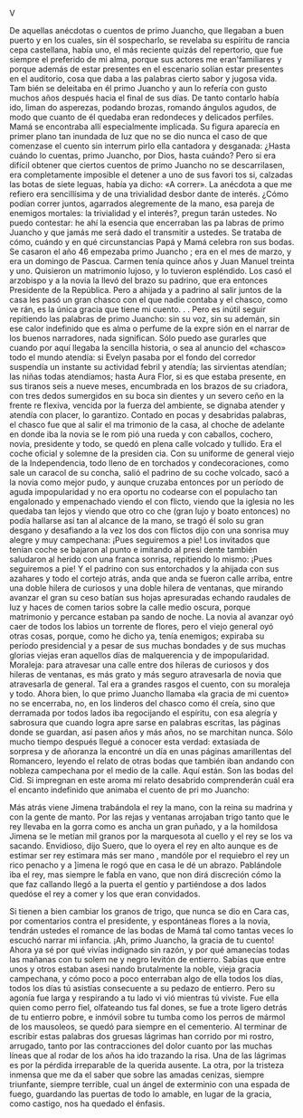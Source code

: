  V


De aquellas anécdotas o cuentos de primo Juancho, que llegaban a buen
puerto y en los cuales, sin él sospecharlo, se revelaba su espíritu de rancia
cepa castellana, había uno, el más reciente quizás del repertorio, que fue
siempre el preferido de mi alma, porque sus actores me eran'familiares y
porque además de estar presentes en el escenario solían estar presentes en
el auditorio, cosa que daba a las palabras cierto sabor y jugosa vida. Tam­
bién se deleitaba en él primo Juancho y aun lo refería con gusto muchos
años después hacia el final de sus días. De tanto contarlo había ido, liman­
do asperezas, podando brozas, romando ángulos agudos, de modo que cuanto
de él quedaba eran redondeces y delicados perfiles. Mamá se encontraba allí
 especialmente implicada. Su figura aparecía en primer plano tan inundada de
luz que no se dio nunca el caso de que comenzase el cuento sin interrum­
pirlo ella cantadora y desganada:
 ¿Hasta cuándo lo cuentas, primo Juancho, por Dios, hasta cuándo?
 Pero si era difícil obtener que ciertos cuentos de primo Juancho no se
descarrilasen, era completamente imposible el detener a uno de sus favori­
tos si, calzadas las botas de siete leguas, había ya dicho: «A correr».
 La anécdota a que me refiero era sencillísima y de una trivialidad desbor­
dante de interés. ¿Cómo podían correr juntos, agarrados alegremente de la
mano, esa pareja de enemigos mortales: la trivialidad y el interés?, pregun­
tarán ustedes. No puedo contestar: he ahí la esencia que encerraban las pa­
labras de primo Juancho y que jamás me será dado el transmitir a ustedes.
 Se trataba de cómo, cuándo y en qué circunstancias Papá y Mamá celebra­
ron sus bodas.
 Se casaron el año 46 empezaba primo Juancho ; era en el mes de
marzo, y era un domingo de Pascua. Carmen tenía quince años y Juan Manuel
treinta y uno. Quisieron un matrimonio lujoso, y lo tuvieron espléndido. Los
casó el arzobispo y a la novia la llevó del brazo su padrino, que era entonces
Presidente de la República. Pero a ahijada y a padrino al salir juntos de la
casa les pasó un gran chasco con el que nadie contaba y el chasco, como ve­
rán, es la única gracia que tiene mi cuento. . .
 Pero es inútil seguir repitiendo las palabras de primo Juancho: sin su voz,
sin su ademán, sin ese calor indefinido que es alma o perfume de la expre­
sión en el narrar de los buenos narradores, nada significan. Sólo puedo ase­
gurarles que cuando por aquí llegaba la sencilla historia, o sea al anuncio del
«chasco» todo el mundo atendía: si Evelyn pasaba por el fondo del corredor
suspendía un instante su actividad febril y atendía; las sirvientas atendían;
las niñas todas atendíamos; hasta Aura Flor, si es que estaba presente, en
sus tiranos seis a nueve meses, encumbrada en los brazos de su criadora, con
tres dedos sumergidos en su boca sin dientes y un severo ceño en la frente re­
flexiva, vencida por la fuerza del ambiente, se dignaba atender y atendía con
placer, lo garantizo.
 Contado en pocas y desabridas palabras, el chasco fue que al salir el ma­
trimonio de la casa, al choche de adelante en donde iba la novia se le rom­
pió una rueda y con caballos, cochero, novia, presidente y todo, se quedó en
plena calle volcado y tullido. Era el coche oficial y solemne de la presiden­
cia. Con su uniforme de general viejo de la Independencia, todo lleno de en­
torchados y condecoraciones, como sale un caracol de su concha, salió el
padrino de su coche volcado, sacó a la novia como mejor pudo, y aunque
cruzaba entonces por un período de aguda impopularidad y no era oportu­
no codearse con el populacho tan engalonado y empenachado viendo el con­
flicto, viendo que la iglesia no les quedaba tan lejos y viendo que otro co­
che (gran lujo y boato entonces) no podía hallarse así tan al alcance de la
 mano, se tragó él solo su gran desgano y desafiando a la vez los dos con­
flictos dijo con una sonrisa muy alegre y muy campechana:
 ¡Pues seguiremos a pie!
 Los invitados que tenían coche se bajaron al punto e imitando al presi­
dente también saludaron al herido con una franca sonrisa, repitiendo lo
mismo:
 ¡Pues seguiremos a pie!
 Y el padrino con sus entorchados y la ahijada con sus azahares y todo el
cortejo atrás, anda que anda se fueron calle arriba, entre una doble hilera
de curiosos y una doble hilera de ventanas, que mirando avanzar el gran su­
ceso batían sus hojas apresuradas echando raudales de luz y haces de comen­
tarios sobre la calle medio oscura, porque matrimonio y percance estaban pa­
sando de noche. La novia al avanzar oyó caer de todos los labios un torrente
de flores, pero el viejo general oyó otras cosas, porque, como he dicho ya,
tenía enemigos; expiraba su período presidencial y a pesar de sus muchas
bondades y de sus muchas glorias viejas eran aquellos días de malquerencia
y de impopularidad. Moraleja: para atravesar una calle entre dos hileras de
curiosos y dos hileras de ventanas, es más grato y más seguro atravesarla de
novia que atravesarla de general.
 Tal era a grandes rasgos el cuento, con su moraleja y todo. Ahora bien, lo
que primo Juancho llamaba «la gracia de mi cuento» no se encerraba, no, en
los linderos del chasco como él creía, sino que derramada por todos lados
iba regocijando el espíritu, con esa alegría y sabrosura que cuando logra apre­
sarse en palabras escritas, las páginas donde se guardan, así pasen años y más
años, no se marchitan nunca. Sólo mucho tiempo después llegué a conocer
esta verdad: extasiada de sorpresa y de añoranza la encontré un día en unas
páginas amarillentas del Romancero, leyendo el relato de otras bodas que
también iban andando con nobleza campechana por el medio de la calle. Aquí
están. Son las bodas del Cid. Si impregnan en este aroma mi relato desabrido
comprenderán cuál era el encanto indefinido que animaba el cuento de pri­
mo Juancho:


 Más atrás viene Jimena
 trabándola el rey la mano,
 con la reina su madrina
 y con la gente de manto.
 Por las rejas y ventanas
 arrojaban trigo tanto
 que le rey llevaba en la gorra
 como es ancha un gran puñado,
 y a la homildosa Jimena
 se le metían mil granos
 por la marquesota al cuello
 y el rey se los va sacando.
 Envidioso, dijo Suero,
 que lo oyera el rey en alto
 aunque es de estimar ser rey
 estimara más ser mano ,
 mandóle por el requiebro
 el rey un rico penacho
 y a ]imena le rogó
 que en casa le dé un abrazo.
 Pablándole iba el rey,
 mas siempre le fabla en vano,
 que non dirá discreción
 cómo la que faz callando
 llegó a la puerta el gentío
 y partiéndose a dos lados
 quedóse el rey a comer
 y los que eran convidados.


 Si tienen a bien cambiar los granos de trigo, que nunca se dio en Cara­
cas, por comentarios contra el presidente, y espontáneas flores a la novia,
tendrán ustedes el romance de las bodas de Mamá tal como tantas veces lo
escuchó narrar mi infancia.
 ¡Ah, primo Juancho, la gracia de tu cuento! Ahora ya sé por qué vivías
indignado sin razón, y por qué amanecías todas las mañanas con tu solem­
ne y negro levitón de entierro. Sabías que entre unos y otros estaban asesi­
nando brutalmente la noble, vieja gracia campechana, y cómo poco a poco
enterraban algo de ella todos los días, todos los días tú asistías consecuente
a su pedazo de entierro. Pero su agonía fue larga y respirando a tu lado vi­
vió mientras tú viviste. Fue ella quien como perro fiel, olfateando tus fal­
dones, se fue a trote ligero detrás de tu entierro pobre, e inmóvil sobre tu
tumba como los perros de mármol de los mausoleos, se quedó para siempre
en el cementerio.
 Al terminar de escribir estas palabras dos gruesas lágrimas han corrido
por mi rostro, arrugado, tanto por las contracciones del dolor cuanto por las
muchas líneas que al rodar de los años ha ido trazando la risa. Una de las
lágrimas es por la pérdida irreparable de la querida ausente. La otra, por la
tristeza inmensa que me da el saber que sobre las amadas cenizas, siempre
triunfante, siempre terrible, cual un ángel de exterminio con una espada
de fuego, guardando las puertas de todo lo amable, en lugar de la gracia,
como castigo, nos ha quedado el énfasis.

